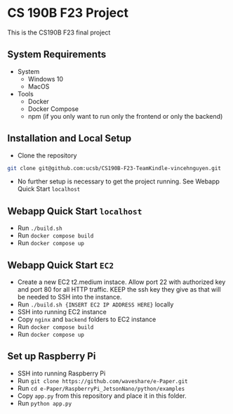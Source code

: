 # CS 190B F23 Project
This is the CS190B F23 final project

## System Requirements
- System
  -  Windows 10
  -  MacOS
- Tools
  - Docker
  - Docker Compose
  - npm (if you only want to run only the frontend or only the backend)

## Installation and Local Setup
- Clone the repository
```bash
git clone git@github.com:ucsb/CS190B-F23-TeamKindle-vincehnguyen.git
```
- No further setup is necessary to get the project running. See Webapp Quick Start `localhost`

## Webapp Quick Start `localhost`
- Run `./build.sh`
- Run `docker compose build`
- Run `docker compose up`

## Webapp Quick Start `EC2`
- Create a new EC2 t2.medium instace. Allow port 22 with authorized key and port 80 for all HTTP traffic. KEEP the ssh key they give as that will be needed to SSH into the instance.
- Run `./build.sh {INSERT EC2 IP ADDRESS HERE}` locally
- SSH into running EC2 instance
- Copy `nginx` and `backend` folders to EC2 instance
- Run `docker compose build`
- Run `docker compose up`

## Set up Raspberry Pi
- SSH into running Raspberry Pi
- Run `git clone https://github.com/waveshare/e-Paper.git`
- Run `cd e-Paper/RaspberryPi_JetsonNano/python/examples`
- Copy `app.py` from this repository and place it in this folder.
- Run `python app.py`
